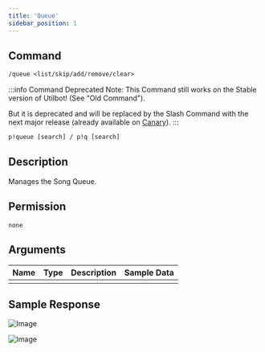 ```yaml
---
title: 'Queue'
sidebar_position: 1
---
```


## Command
```txt title="Slash Command"
/queue <list/skip/add/remove/clear>
```
:::info Command Deprecated
Note: This Command still works on the Stable version of Utilbot! (See "Old Command").

But it is deprecated and will be replaced by the Slash Command with the next major release (already available on [Canary](../../main/bot_versions#utilbot-canary)).
:::
```txt title="Old Command"
p!queue [search] / p!q [search]
```

## Description
Manages the Song Queue.

## Permission
`none`

## Arguments
| Name | Type | Description | Sample Data |
| ---- | ---- | ----------- | ----------- |
|  |  |  |  |

## Sample Response
![Image](https://cdn.herrtxbias.net/Discord_gWsEe9NnkH.png)

![Image](https://cdn.herrtxbias.net/Discord_fp2DJ2Ob69.png)
